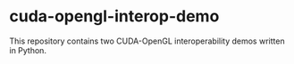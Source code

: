 # cuda-opengl-interop-demo
This repository contains two CUDA-OpenGL interoperability demos written in Python. 
